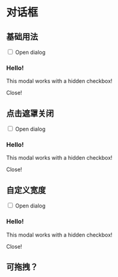 # 对话框

## 基础用法

<div>
  <div class="dialog">
    <input id="my-dialog-1" type="checkbox" class="dialog-toggle" />
    <label for="my-dialog-1" class="btn dialog-button">Open dialog</label>
    <div class="dialog-side" role="dialog">
      <label aria-label="close sidebar" class="dialog-overlay"></label>
      <div class="bg-white w-100 p-4 rounded-lg">
        <h3 class="text-lg font-bold m-0!">Hello!</h3>
        <p class="py-4  m-0!">This modal works with a hidden checkbox!</p>
        <div class="text-right">
          <label for="my-dialog-1" class="btn">Close!</label>
        </div>
      </div>
    </div>
  </div>
</div>

## 点击遮罩关闭

<div>
  <div class="dialog">
    <input id="my-dialog-2" type="checkbox" class="dialog-toggle" />
    <label for="my-dialog-2" class="btn dialog-button">Open dialog</label>
    <div class="dialog-side" role="dialog">
      <label for="my-dialog-2" aria-label="close sidebar" class="dialog-overlay"></label>
      <div class="bg-white w-100 p-4 rounded-lg">
        <h3 class="text-lg font-bold m-0!">Hello!</h3>
        <p class="py-4  m-0!">This modal works with a hidden checkbox!</p>
        <div class="text-right">
          <label for="my-dialog-2" class="btn">Close!</label>
        </div>
      </div>
    </div>
  </div>
</div>

## 自定义宽度

<div>
  <div class="dialog">
    <input id="my-dialog-3" type="checkbox" class="dialog-toggle" />
    <label for="my-dialog-3" class="btn dialog-button">Open dialog</label>
    <div class="dialog-side" role="dialog">
      <label for="my-dialog-3" aria-label="close sidebar" class="dialog-overlay"></label>
      <div class="bg-white w-200 p-4 rounded-lg">
        <h3 class="text-lg font-bold m-0!">Hello!</h3>
        <p class="py-4  m-0!">This modal works with a hidden checkbox!</p>
        <div class="text-right">
          <label for="my-dialog-3" class="btn">Close!</label>
        </div>
      </div>
    </div>
  </div>
</div>

## 可拖拽？

<div></div>
